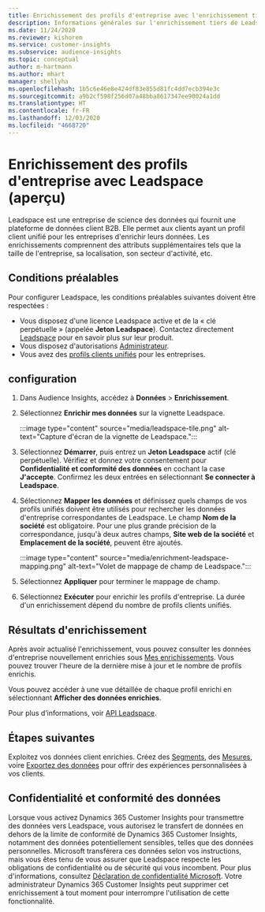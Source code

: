 ```yaml
---
title: Enrichissement des profils d'entreprise avec l'enrichissement tiers de Leadspace
description: Informations générales sur l'enrichissement tiers de Leadspace.
ms.date: 11/24/2020
ms.reviewer: kishorem
ms.service: customer-insights
ms.subservice: audience-insights
ms.topic: conceptual
author: m-hartmann
ms.author: mhart
manager: shellyha
ms.openlocfilehash: 1b5c6e46e8e424df83e855d81fc4dd7ecb394e3c
ms.sourcegitcommit: a9b2cf598f256d07a48bba8617347ee90024a1dd
ms.translationtype: HT
ms.contentlocale: fr-FR
ms.lasthandoff: 12/03/2020
ms.locfileid: "4668720"
---
```

# <a name="enrichment-of-company-profiles-with-leadspace-preview"></a>Enrichissement des profils d'entreprise avec Leadspace (aperçu)

Leadspace est une entreprise de science des données qui fournit une plateforme de données client B2B. Elle permet aux clients ayant un profil client unifié pour les entreprises d'enrichir leurs données. Les enrichissements comprennent des attributs supplémentaires tels que la taille de l'entreprise, sa localisation, son secteur d'activité, etc.

## <a name="prerequisites"></a>Conditions préalables

Pour configurer Leadspace, les conditions préalables suivantes doivent être respectées :

- Vous disposez d'une licence Leadspace active et de la « clé perpétuelle » (appelée **Jeton Leadspace**). Contactez directement [Leadspace](https://www.leadspace.com/products/leadspace-on-demand/) pour en savoir plus sur leur produit.
- Vous disposez d'autorisations [Administrateur](permissions.md#administrator).
- Vous avez des [profils clients unifiés](customer-profiles.md) pour les entreprises.

## <a name="configuration"></a>configuration

1. Dans Audience Insights, accédez à **Données** > **Enrichissement**.

1. Sélectionnez **Enrichir mes données** sur la vignette Leadspace.

   :::image type="content" source="media/leadspace-tile.png" alt-text="Capture d'écran de la vignette de Leadspace.":::

1. Sélectionnez **Démarrer**, puis entrez un **Jeton Leadspace** actif (clé perpétuelle). Vérifiez et donnez votre consentement pour **Confidentialité et conformité des données** en cochant la case **J'accepte**. Confirmez les deux entrées en sélectionnant **Se connecter à Leadspace**.

1. Sélectionnez **Mapper les données** et définissez quels champs de vos profils unifiés doivent être utilisés pour rechercher les données d'entreprise correspondantes de Leadspace. Le champ **Nom de la société** est obligatoire. Pour une plus grande précision de la correspondance, jusqu'à deux autres champs, **Site web de la société** et **Emplacement de la société**, peuvent être ajoutés.

   :::image type="content" source="media/enrichment-leadspace-mapping.png" alt-text="Volet de mappage de champ de Leadspace.":::
   
1. Sélectionnez **Appliquer** pour terminer le mappage de champ.

1. Sélectionnez **Exécuter** pour enrichir les profils d'entreprise. La durée d'un enrichissement dépend du nombre de profils clients unifiés.

## <a name="enrichment-results"></a>Résultats d'enrichissement

Après avoir actualisé l'enrichissement, vous pouvez consulter les données d'entreprise nouvellement enrichies sous [Mes enrichissements](enrichment-hub.md). Vous pouvez trouver l'heure de la dernière mise à jour et le nombre de profils enrichis.

Vous pouvez accéder à une vue détaillée de chaque profil enrichi en sélectionnant **Afficher des données enrichies**.

Pour plus d’informations, voir [API Leadspace](https://support.leadspace.com/hc/en-us/sections/201997649-API).

## <a name="next-steps"></a>Étapes suivantes

Exploitez vos données client enrichies. Créez des [Segments](segments.md), des [Mesures](measures.md), voire [Exportez des données](export-destinations.md) pour offrir des expériences personnalisées à vos clients.

## <a name="data-privacy-and-compliance"></a>Confidentialité et conformité des données

Lorsque vous activez Dynamics 365 Customer Insights pour transmettre des données vers Leadspace, vous autorisez le transfert de données en dehors de la limite de conformité de Dynamics 365 Customer Insights, notamment des données potentiellement sensibles, telles que des données personnelles. Microsoft transférera ces données selon vos instructions, mais vous êtes tenu de vous assurer que Leadspace respecte les obligations de confidentialité ou de sécurité qui vous incombent. Pour plus d'informations, consultez [Déclaration de confidentialité Microsoft](https://go.microsoft.com/fwlink/?linkid=396732).
Votre administrateur Dynamics 365 Customer Insights peut supprimer cet enrichissement à tout moment pour interrompre l'utilisation de cette fonctionnalité.